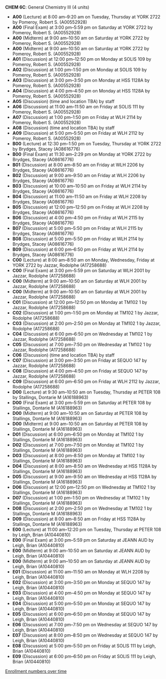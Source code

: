 **CHEM 6C**: General Chemistry  III (4 units)

- **A00** (Lecture) at 8:00 am–9:20 am on Tuesday, Thursday at YORK 2722 by Pomeroy, Robert S. (A00552928)
- **A00** (Final Exam) at 3:00 pm–5:59 pm on Saturday at YORK 2722 by Pomeroy, Robert S. (A00552928)
- **A00** (Midterm) at 9:00 am–10:50 am on Saturday at YORK 2722 by Pomeroy, Robert S. (A00552928)
- **A00** (Midterm) at 9:00 am–10:50 am on Saturday at YORK 2722 by Pomeroy, Robert S. (A00552928)
- **A01** (Discussion) at 12:00 pm–12:50 pm on Monday at SOLIS 109 by Pomeroy, Robert S. (A00552928)
- **A02** (Discussion) at 1:00 pm–1:50 pm on Monday at SOLIS 109 by Pomeroy, Robert S. (A00552928)
- **A03** (Discussion) at 3:00 pm–3:50 pm on Monday at HSS 1128A by Pomeroy, Robert S. (A00552928)
- **A04** (Discussion) at 4:00 pm–4:50 pm on Monday at HSS 1128A by Pomeroy, Robert S. (A00552928)
- **A05** (Discussion) (time and location TBA) by staff
- **A06** (Discussion) at 11:00 am–11:50 am on Friday at SOLIS 111 by Pomeroy, Robert S. (A00552928)
- **A07** (Discussion) at 1:00 pm–1:50 pm on Friday at WLH 2114 by Pomeroy, Robert S. (A00552928)
- **A08** (Discussion) (time and location TBA) by staff
- **A09** (Discussion) at 5:00 pm–5:50 pm on Friday at WLH 2112 by Pomeroy, Robert S. (A00552928)
- **B00** (Lecture) at 12:30 pm–1:50 pm on Tuesday, Thursday at YORK 2722 by Brydges, Stacey (A08616776)
- **B00** (Final Exam) at 11:30 am–2:29 pm on Monday at YORK 2722 by Brydges, Stacey (A08616776)
- **B01** (Discussion) at 8:00 am–8:50 am on Friday at WLH 2206 by Brydges, Stacey (A08616776)
- **B02** (Discussion) at 9:00 am–9:50 am on Friday at WLH 2206 by Brydges, Stacey (A08616776)
- **B03** (Discussion) at 10:00 am–10:50 am on Friday at WLH 2114 by Brydges, Stacey (A08616776)
- **B04** (Discussion) at 11:00 am–11:50 am on Friday at WLH 2208 by Brydges, Stacey (A08616776)
- **B05** (Discussion) at 12:00 pm–12:50 pm on Friday at WLH 2208 by Brydges, Stacey (A08616776)
- **B06** (Discussion) at 4:00 pm–4:50 pm on Friday at WLH 2115 by Brydges, Stacey (A08616776)
- **B07** (Discussion) at 5:00 pm–5:50 pm on Friday at WLH 2115 by Brydges, Stacey (A08616776)
- **B08** (Discussion) at 5:00 pm–5:50 pm on Friday at WLH 2114 by Brydges, Stacey (A08616776)
- **B09** (Discussion) at 6:00 pm–6:50 pm on Friday at WLH 2114 by Brydges, Stacey (A08616776)
- **C00** (Lecture) at 8:00 am–8:50 am on Monday, Wednesday, Friday at YORK 2722 by Jazzar, Rodolphe (A17258688)
- **C00** (Final Exam) at 3:00 pm–5:59 pm on Saturday at WLH 2001 by Jazzar, Rodolphe (A17258688)
- **C00** (Midterm) at 9:00 am–10:50 am on Saturday at WLH 2001 by Jazzar, Rodolphe (A17258688)
- **C00** (Midterm) at 9:00 am–10:50 am on Saturday at WLH 2001 by Jazzar, Rodolphe (A17258688)
- **C01** (Discussion) at 12:00 pm–12:50 pm on Monday at TM102 1 by Jazzar, Rodolphe (A17258688)
- **C02** (Discussion) at 1:00 pm–1:50 pm on Monday at TM102 1 by Jazzar, Rodolphe (A17258688)
- **C03** (Discussion) at 2:00 pm–2:50 pm on Monday at TM102 1 by Jazzar, Rodolphe (A17258688)
- **C04** (Discussion) at 6:00 pm–6:50 pm on Wednesday at TM102 1 by Jazzar, Rodolphe (A17258688)
- **C05** (Discussion) at 7:00 pm–7:50 pm on Wednesday at TM102 1 by Jazzar, Rodolphe (A17258688)
- **C06** (Discussion) (time and location TBA) by staff
- **C07** (Discussion) at 3:00 pm–3:50 pm on Friday at SEQUO 147 by Jazzar, Rodolphe (A17258688)
- **C08** (Discussion) at 4:00 pm–4:50 pm on Friday at SEQUO 147 by Jazzar, Rodolphe (A17258688)
- **C09** (Discussion) at 6:00 pm–6:50 pm on Friday at WLH 2112 by Jazzar, Rodolphe (A17258688)
- **D00** (Lecture) at 9:30 am–10:50 am on Tuesday, Thursday at PETER 108 by Stallings, Dontarie M (A16188963)
- **D00** (Final Exam) at 3:00 pm–5:59 pm on Saturday at PETER 108 by Stallings, Dontarie M (A16188963)
- **D00** (Midterm) at 9:00 am–10:50 am on Saturday at PETER 108 by Stallings, Dontarie M (A16188963)
- **D00** (Midterm) at 9:00 am–10:50 am on Saturday at PETER 108 by Stallings, Dontarie M (A16188963)
- **D01** (Discussion) at 6:00 pm–6:50 pm on Monday at TM102 1 by Stallings, Dontarie M (A16188963)
- **D02** (Discussion) at 7:00 pm–7:50 pm on Monday at TM102 1 by Stallings, Dontarie M (A16188963)
- **D03** (Discussion) at 8:00 pm–8:50 pm on Monday at TM102 1 by Stallings, Dontarie M (A16188963)
- **D04** (Discussion) at 8:00 am–8:50 am on Wednesday at HSS 1128A by Stallings, Dontarie M (A16188963)
- **D05** (Discussion) at 9:00 am–9:50 am on Wednesday at HSS 1128A by Stallings, Dontarie M (A16188963)
- **D06** (Discussion) at 12:00 pm–12:50 pm on Wednesday at TM102 1 by Stallings, Dontarie M (A16188963)
- **D07** (Discussion) at 1:00 pm–1:50 pm on Wednesday at TM102 1 by Stallings, Dontarie M (A16188963)
- **D08** (Discussion) at 2:00 pm–2:50 pm on Wednesday at TM102 1 by Stallings, Dontarie M (A16188963)
- **D09** (Discussion) at 8:00 am–8:50 am on Friday at HSS 1128A by Stallings, Dontarie M (A16188963)
- **E00** (Lecture) at 11:00 am–12:20 pm on Tuesday, Thursday at PETER 108 by Leigh, Brian (A10440810)
- **E00** (Final Exam) at 3:00 pm–5:59 pm on Saturday at JEANN AUD by Leigh, Brian (A10440810)
- **E00** (Midterm) at 9:00 am–10:50 am on Saturday at JEANN AUD by Leigh, Brian (A10440810)
- **E00** (Midterm) at 9:00 am–10:50 am on Saturday at JEANN AUD by Leigh, Brian (A10440810)
- **E01** (Discussion) at 11:00 am–11:50 am on Monday at WLH 2208 by Leigh, Brian (A10440810)
- **E02** (Discussion) at 3:00 pm–3:50 pm on Monday at SEQUO 147 by Leigh, Brian (A10440810)
- **E03** (Discussion) at 4:00 pm–4:50 pm on Monday at SEQUO 147 by Leigh, Brian (A10440810)
- **E04** (Discussion) at 5:00 pm–5:50 pm on Monday at SEQUO 147 by Leigh, Brian (A10440810)
- **E05** (Discussion) at 6:00 pm–6:50 pm on Monday at SEQUO 147 by Leigh, Brian (A10440810)
- **E06** (Discussion) at 7:00 pm–7:50 pm on Wednesday at SEQUO 147 by Leigh, Brian (A10440810)
- **E07** (Discussion) at 8:00 pm–8:50 pm on Wednesday at SEQUO 147 by Leigh, Brian (A10440810)
- **E08** (Discussion) at 5:00 pm–5:50 pm on Friday at SOLIS 111 by Leigh, Brian (A10440810)
- **E09** (Discussion) at 6:00 pm–6:50 pm on Friday at SOLIS 111 by Leigh, Brian (A10440810)

[Enrollment numbers over time](./CHEM6C.tsv)
